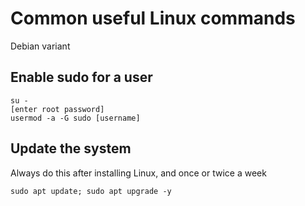 # Common useful Linux commands 
Debian variant

## Enable sudo for a user
```
su -
[enter root password]
usermod -a -G sudo [username]
```

## Update the system
Always do this after installing Linux, and once or twice a week
```
sudo apt update; sudo apt upgrade -y
```

